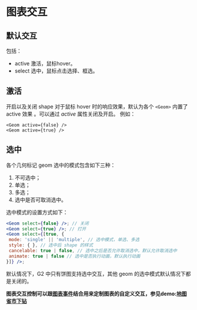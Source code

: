 
# 图表交互

## 默认交互
包括：
- active 激活，鼠标hover。
- select 选中，鼠标点击选择、框选。

## 激活
开启以及关闭 shape 对于鼠标 hover 时的响应效果，默认为各个 `<Geom>` 内置了 active 效果 。可以通过 *active* 属性关闭及开启。
例如：
```
<Geom active={false} />
<Geom active={true} />
```

## 选中
各个几何标记 geom 选中的模式包含如下三种：
1. 不可选中；
2. 单选；
3. 多选；
4. 选中是否可取消选中。

选中模式的设置方式如下：

```jsx
<Geom select={false} />; // 关闭
<Geom select={true} />; // 打开
<Geom select={[true, {
 mode: 'single' || 'multiple', // 选中模式，单选、多选
 style: { }, // 选中后 shape 的样式
 cancelable: true | false, // 选中之后是否允许取消选中，默认允许取消选中
 animate: true | false // 选中是否执行动画，默认执行动画
}]} />;
```

默认情况下，G2 中只有饼图支持选中交互，其他 geom 的选中模式默认情况下都是关闭的。

**图表交互控制可以跟[图表事件](../api/chart.md#event)结合用来定制图表的自定义交互，参见demo:[地图省市下钻](https://alibaba.github.io/BizCharts/demo-detail.html?code=demo/map/drill-down)**

